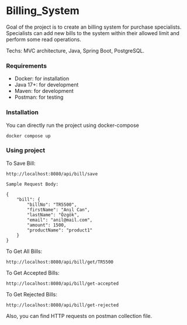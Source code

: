 # Billing_System

Goal of the project is to create an billing system for purchase specialists.
Specialists can add new bills to the system within their allowed limit and perform some read operations.

Techs: MVC architecture, Java, Spring Boot, PostgreSQL.


### Requirements
* Docker: for installation
* Java 17+: for development
* Maven: for development
* Postman: for testing


### Installation

You can directly run the project using docker-compose

```shell
docker compose up
```



### Using project

To Save Bill:
```http request
http://localhost:8080/api/bill/save

Sample Request Body:

{
    "bill": {
        "billNo": "TR5500",
        "firstName": "Anıl Can",
        "lastName": "Özgök",
        "email": "anil@mail.com",
        "amount": 1500,
        "productName": "product1"
    }
}
```

To Get All Bills:
```http request
http://localhost:8080/api/bill/get/TR5500
```

To Get Accepted Bills:
```http request
http://localhost:8080/api/bill/get-accepted
```

To Get Rejected Bills:
```http request
http://localhost:8080/api/bill/get-rejected
```

Also, you can find HTTP requests on postman collection file.

